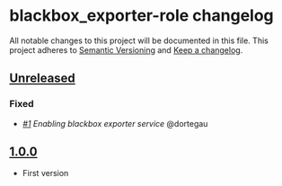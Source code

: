 # blackbox_exporter-role changelog

All notable changes to this project will be documented in this file.
This project adheres to [Semantic Versioning](http://semver.org/) and [Keep a changelog](https://github.com/olivierlacan/keep-a-changelog).


## [Unreleased](https://github.com/idealista/prometheus_blackbox_exporter-role/tree/develop)
### Fixed
- *[#1](https://github.com/idealista/prometheus_blackbox_exporter-role/issues/1) Enabling blackbox exporter service* @dortegau

## [1.0.0](https://github.com/idealista/prometheus_blackbox_exporter-role/tree/1.0.0)
- First version